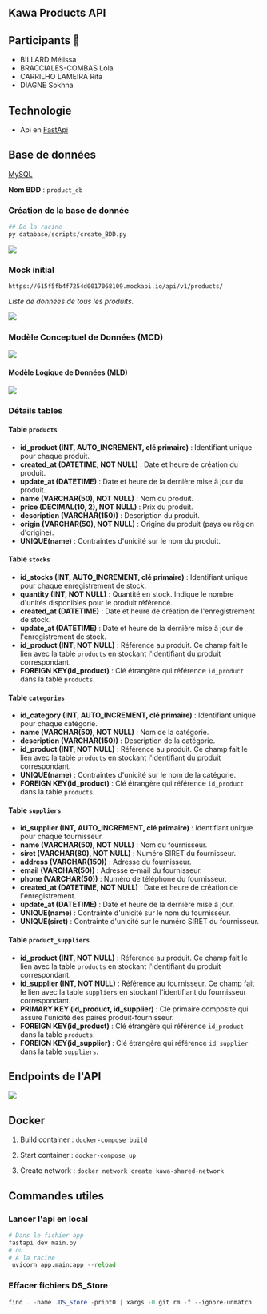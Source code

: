 ## Kawa Products API 

## Participants 👥
- BILLARD Mélissa
- BRACCIALES-COMBAS Lola
- CARRILHO LAMEIRA Rita
- DIAGNE Sokhna

## Technologie 
- Api en [FastApi](https://fastapi.tiangolo.com/)

## Base de données

[MySQL](https://www.mysql.com/fr/)

**Nom BDD** : ``product_db``

### Création de la base de donnée
```python
## De la racine 
py database/scripts/create_BDD.py
```
![](/assets/create_bdd-2.png)

### Mock initial 
```
https://615f5fb4f7254d0017068109.mockapi.io/api/v1/products/
```
*Liste de données de tous les produits.*

![](/assets/mock.png)

### Modèle Conceptuel de Données (MCD)
![](/assets/MCD-3.png)

#### Modèle Logique de Données (MLD)
![](/assets/mld-3.png)

### Détails tables

#### Table `products`
- **id_product (INT, AUTO_INCREMENT, clé primaire)** : Identifiant unique pour chaque produit.
- **created_at (DATETIME, NOT NULL)** : Date et heure de création du produit.
- **update_at (DATETIME)** : Date et heure de la dernière mise à jour du produit.
- **name (VARCHAR(50), NOT NULL)** : Nom du produit.
- **price (DECIMAL(10, 2), NOT NULL)** : Prix du produit.
- **description (VARCHAR(150))** : Description du produit.
- **origin (VARCHAR(50), NOT NULL)** : Origine du produit (pays ou région d'origine).
- **UNIQUE(name)** : Contraintes d'unicité sur le nom du produit.

#### Table `stocks`
- **id_stocks (INT, AUTO_INCREMENT, clé primaire)** : Identifiant unique pour chaque enregistrement de stock.
- **quantity (INT, NOT NULL)** : Quantité en stock. Indique le nombre d'unités disponibles pour le produit référencé.
- **created_at (DATETIME)** : Date et heure de création de l'enregistrement de stock.
- **update_at (DATETIME)** : Date et heure de la dernière mise à jour de l'enregistrement de stock.
- **id_product (INT, NOT NULL)** : Référence au produit. Ce champ fait le lien avec la table `products` en stockant l'identifiant du produit correspondant.
- **FOREIGN KEY(id_product)** : Clé étrangère qui référence `id_product` dans la table `products`.

#### Table `categories`
- **id_category (INT, AUTO_INCREMENT, clé primaire)** : Identifiant unique pour chaque catégorie.
- **name (VARCHAR(50), NOT NULL)** : Nom de la catégorie.
- **description (VARCHAR(150))** : Description de la catégorie.
- **id_product (INT, NOT NULL)** : Référence au produit. Ce champ fait le lien avec la table `products` en stockant l'identifiant du produit correspondant.
- **UNIQUE(name)** : Contraintes d'unicité sur le nom de la catégorie.
- **FOREIGN KEY(id_product)** : Clé étrangère qui référence `id_product` dans la table `products`.

#### Table `suppliers`
- **id_supplier (INT, AUTO_INCREMENT, clé primaire)** : Identifiant unique pour chaque fournisseur.
- **name (VARCHAR(50), NOT NULL)** : Nom du fournisseur.
- **siret (VARCHAR(80), NOT NULL)** : Numéro SIRET du fournisseur.
- **address (VARCHAR(150))** : Adresse du fournisseur.
- **email (VARCHAR(50))** : Adresse e-mail du fournisseur.
- **phone (VARCHAR(50))** : Numéro de téléphone du fournisseur.
- **created_at (DATETIME, NOT NULL)** : Date et heure de création de l'enregistrement.
- **update_at (DATETIME)** : Date et heure de la dernière mise à jour.
- **UNIQUE(name)** : Contrainte d'unicité sur le nom du fournisseur.
- **UNIQUE(siret)** : Contrainte d'unicité sur le numéro SIRET du fournisseur.

#### Table `product_suppliers`
- **id_product (INT, NOT NULL)** : Référence au produit. Ce champ fait le lien avec la table `products` en stockant l'identifiant du produit correspondant.
- **id_supplier (INT, NOT NULL)** : Référence au fournisseur. Ce champ fait le lien avec la table `suppliers` en stockant l'identifiant du fournisseur correspondant.
- **PRIMARY KEY (id_product, id_supplier)** : Clé primaire composite qui assure l'unicité des paires produit-fournisseur.
- **FOREIGN KEY(id_product)** : Clé étrangère qui référence `id_product` dans la table `products`.
- **FOREIGN KEY(id_supplier)** : Clé étrangère qui référence `id_supplier` dans la table `suppliers`.

## Endpoints de l'API
![](/assets/api-endpoint.png)

## Docker

1) Build container : ```docker-compose build```

2) Start container : ```docker-compose up```

3) Create network : ```docker network create kawa-shared-network```

## Commandes utiles

### Lancer l'api en local
```python
# Dans le fichier app
fastapi dev main.py
# ou
# À la racine
 uvicorn app.main:app --reload
```

### Effacer fichiers DS_Store
```java
find . -name .DS_Store -print0 | xargs -0 git rm -f --ignore-unmatch
```


